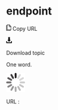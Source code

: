 # endpoint

![Copy URL](media/endpoint/Copy.png)
Copy URL

![Download](media/endpoint/Download.png)

Download topic

One word.

![In progress](media/endpoint/activity-large.gif)

URL :
